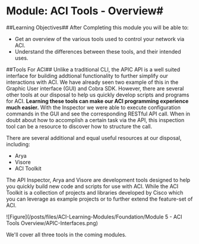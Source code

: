 # Module: ACI Tools - Overview#

##Learning Objectives##
After Completing this module you will be able to:
- Get an overview of the various tools used to control your network via ACI.
- Understand the differences between these tools, and their intended uses.

##Tools For ACI##
Unlike a traditional CLI, the APIC API is a well suited interface for building addtional functionality to further simplify our interactions with ACI.  We have already seen two example of this in the Graphic User interface (GUI) and Cobra SDK.  However, there are several other tools at our disposal to help us quickly develop scripts and programs for ACI. **Learning these tools can make our ACI programming experience much easier.** With the Inspector we were able to execute configuration commands in the GUI and see the corresponding RESTful API call. When in doubt about how to accomplish a certain task via the API, this inspection tool can be a resource to discover how to structure the call. 

There are several additional and equal useful resources at our disposal, including:
 - Arya
 - Visore
 - ACI Toolkit

The API Inspector, Arya and Visore are development tools designed to help you quickly build new code and scripts for use with ACI. While the ACI Toolkit is a collection of projects and libraries developed by Cisco which you can leverage as example projects or to further extend the feature-set of ACI. 
 
![Figure](/posts/files/ACI-Learning-Modules/Foundation/Module 5 - ACI Tools Overview/APIC-Interfaces.png) 
 
We'll cover all three tools in the coming modules.
